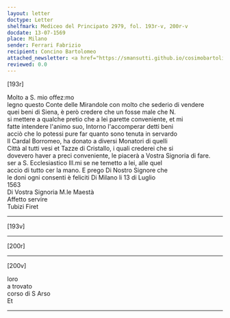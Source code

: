 ```yaml
---
layout: letter
doctype: Letter
shelfmark: Mediceo del Principato 2979, fol. 193r-v, 200r-v
docdate: 13-07-1569
place: Milano
sender: Ferrari Fabrizio
recipient: Concino Bartolomeo
attached_newsletter: <a href="https://smansutti.github.io/cosimobartoli/texts/3080_145/">3080_145</a>
reviewed: 0.0
---
```


[193r]  
  
  
Molto a S. mio offez:mo  
legno questo Conte delle Mirandole con molto che sederio di vendere  
quei beni di Siena, è però credere che un fosse male che N.  
si mettere a qualche pretio che a lei parette conveniente, et mi  
fatte intendere l'animo suo, Intorno l'accomperar detti beni  
acciò che lo potessi pure far quanto sono tenuta in servardo  
Il Cardal Borromeo, ha donato a diversi Monatori di quelli  
Città al tutti vesi et Tazze di Cristallo, i quali crederei che si  
dovevero haver a preci conveniente, le piacerà a Vostra Signoria di fare.  
ser a S. Ecclesiastico Ill.mi se ne temetto a lei, alle quel  
accio di tutto cer la mano. E prego Di Nostro Signore che  
le doni ogni consenti è feliciti Di Milano li 13 di Luglio  
1563  
Di Vostra Signoria M.le Maestà  
Affetto servire  
Tubizi Firet  
  
---  

[193v]  
  
  
  
---  

[200r]  
  
  
  
---  

[200v]  
  
  
loro  
a trovato  
corso di S Arso  
Et  
  
---  

